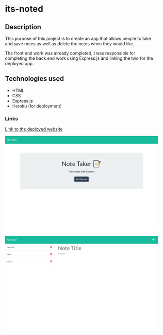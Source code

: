 # its-noted

## Description

This purpose of this project is to create an app that allows people to take and save notes as well as delete the notes when they would like.

The front end work was already completed, I was responsible for completing the back end work using Express.js and linking the two for the deployed app.

## Technologies used
* HTML
* CSS
* Express.js
* Heroku (for deployment)

### Links

[Link to the deployed website](https://protected-basin-81306.herokuapp.com/)

![image of deployed webpage](./public/assets/img/homess.png)

![image of deployed webpage](./public/assets/img/notess.png)

